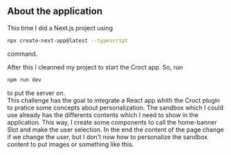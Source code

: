 ## About the application

This time I did a Next.js project using
```bash
npx create-next-app@latest --typescript
```
command.<br>

After this I cleanned my project to start the Croct app. So, run
```bash
npm run dev
```
to put the server on.<br>
This challenge has the goal to integrate a React app whith the Croct plugin to pratice some concepts about personalization. The sandbox which I could use already has the differents contents which I need to show in the application. This way, I create some components to call the home-banner Slot and make the user selection. In the end the content of the page change if we change the user, but I don't now how to personalize the sandbox content to put images or something like this.

